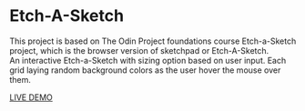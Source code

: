 # Etch-A-Sketch
This project is based on The Odin Project foundations course Etch-a-Sketch project, which is the browser version of sketchpad or Etch-A-Sketch.  
An interactive Etch-a-Sketch with sizing option based on user input. Each grid laying random background colors as the user hover the mouse over them.

[LIVE DEMO](https://yidnekachew-sk.github.io/Etch-A-Sketch/)

